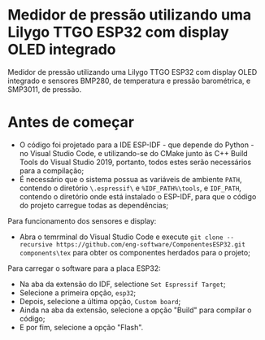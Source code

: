 # Medidor de pressão utilizando uma Lilygo TTGO ESP32 com display OLED integrado

Medidor de pressão utilizando uma Lilygo TTGO ESP32 com display OLED integrado e sensores BMP280, de temperatura e pressão barométrica, e SMP3011, de pressão.

# Antes de começar

- O código foi projetado para a IDE ESP-IDF - que depende do Python - no Visual Studio Code, e utilizando-se do CMake junto às C++ Build Tools do Visual Studio 2019, portanto, todos estes serão necessários para a compilação;
- É necessário que o sistema possua as variáveis de ambiente `PATH`, contendo o diretório `\.espressif\` e `%IDF_PATH%\tools`, e `IDF_PATH`, contendo o diretório onde está instalado o ESP-IDF, para que o código do projeto carregue todas as dependências;

Para funcionamento dos sensores e display:
- Abra o temrminal do Visual Studio Code e execute `git clone --recursive https://github.com/eng-software/ComponentesESP32.git components\tex` para obter os componentes herdados para o projeto;

Para carregar o software para a placa ESP32:

- Na aba da extensão do IDF, selectione `Set Espressif Target`;
- Selecione a primeira opção, `esp32`;
- Depois, selecione a última opção, `Custom board`;
- Ainda na aba da extensão, selecione a opção "Build" para compilar o código;
- E por fim, selecione a opção "Flash".

